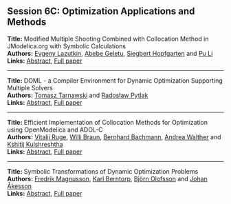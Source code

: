 <h2>Session 6C: Optimization Applications and Methods</h2>
<p>
<b>Title:</b> Modified Multiple Shooting Combined with Collocation Method in JModelica.org with Symbolic Calculations<br />
<b>Authors:</b> <a href="../authors/author_190.html">Evgeny Lazutkin</a>, <a href="../authors/author_109.html">Abebe Geletu</a>, <a href="../authors/author_137.html">Siegbert Hopfgarten</a> and <a href="../authors/author_195.html">Pu Li</a><br />
<b>Links:</b> <a href="../abstracts/abstract_105.pdf">Abstract</a>, <a href="../submissions/ECP14096999_LazutkinGeletuHopfgartenLi.pdf">Full paper</a>
</p>
<hr />
<p>
<b>Title:</b> DOML - a Compiler Environment for Dynamic Optimization Supporting Multiple Solvers<br />
<b>Authors:</b> <a href="../authors/author_300.html">Tomasz Tarnawski</a> and <a href="../authors/author_250.html">Radosław Pytlak</a><br />
<b>Links:</b> <a href="../abstracts/abstract_106.pdf">Abstract</a>, <a href="../submissions/ECP140961007_TarnawskiPytlak.pdf">Full paper</a>
</p>
<hr />
<p>
<b>Title:</b> Efficient Implementation of Collocation Methods for Optimization using OpenModelica and ADOL-C<br />
<b>Authors:</b> <a href="../authors/author_262.html">Vitalij Ruge</a>, <a href="../authors/author_50.html">Willi Braun</a>, <a href="../authors/author_16.html">Bernhard Bachmann</a>, <a href="../authors/author_328.html">Andrea Walther</a> and <a href="../authors/author_181.html">Kshitij Kulshreshtha</a><br />
<b>Links:</b> <a href="../abstracts/abstract_107.pdf">Abstract</a>, <a href="../submissions/ECP140961017_RugeBraunBachmannWaltherKulshreshtha.pdf">Full paper</a>
</p>
<hr />
<p>
<b>Title:</b> Symbolic Transformations of Dynamic Optimization Problems<br />
<b>Authors:</b> <a href="../authors/author_200.html">Fredrik Magnusson</a>, <a href="../authors/author_35.html">Karl Berntorp</a>, <a href="../authors/author_229.html">Björn Olofsson</a> and <a href="../authors/author_3.html">Johan Åkesson</a><br />
<b>Links:</b> <a href="../abstracts/abstract_108.pdf">Abstract</a>, <a href="../submissions/ECP140961027_MagnussonBerntorpOlofssonAkesson.pdf">Full paper</a>
</p>